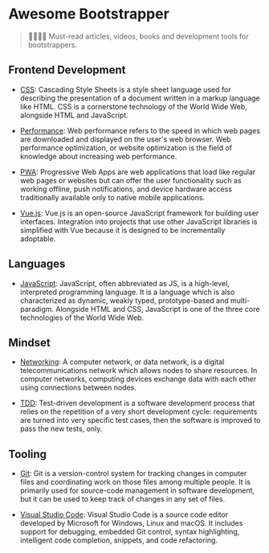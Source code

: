 # Awesome Bootstrapper

> 👩‍🚀👨‍🚀 Must-read articles, videos, books and development tools for bootstrappers.

## Frontend Development

- [CSS](frontend/css.md): Cascading Style Sheets is a style sheet language used for describing the presentation of a document written in a markup language like HTML. CSS is a cornerstone technology of the World Wide Web, alongside HTML and JavaScript.

- [Performance](frontend/performance.md): Web performance refers to the speed in which web pages are downloaded and displayed on the user's web browser. Web performance optimization, or website optimization is the field of knowledge about increasing web performance.

- [PWA](frontend/pwa.md): Progressive Web Apps are web applications that load like regular web pages or websites but can offer the user functionality such as working offline, push notifications, and device hardware access traditionally available only to native mobile applications.

- [Vue.js](frontend/vue.md): Vue.js is an open-source JavaScript framework for building user interfaces. Integration into projects that use other JavaScript libraries is simplified with Vue because it is designed to be incrementally adoptable.

## Languages

- [JavaScript](languages/javascript.md): JavaScript, often abbreviated as JS, is a high-level, interpreted programming language. It is a language which is also characterized as dynamic, weakly typed, prototype-based and multi-paradigm. Alongside HTML and CSS, JavaScript is one of the three core technologies of the World Wide Web.

## Mindset

- [Networking](mindset/networking.md): A computer network, or data network, is a digital telecommunications network which allows nodes to share resources. In computer networks, computing devices exchange data with each other using connections between nodes.

- [TDD](mindset/tdd.md): Test-driven development is a software development process that relies on the repetition of a very short development cycle: requirements are turned into very specific test cases, then the software is improved to pass the new tests, only.

## Tooling

- [Git](tooling/git.md): Git is a version-control system for tracking changes in computer files and coordinating work on those files among multiple people. It is primarily used for source-code management in software development, but it can be used to keep track of changes in any set of files.

- [Visual Studio Code](tooling/vscode.md): Visual Studio Code is a source code editor developed by Microsoft for Windows, Linux and macOS. It includes support for debugging, embedded Git control, syntax highlighting, intelligent code completion, snippets, and code refactoring.
